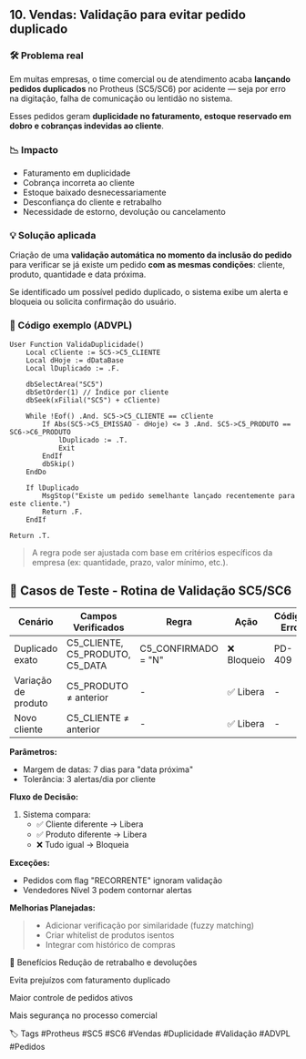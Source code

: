 ## 10. Vendas: Validação para evitar pedido duplicado

### 🛠 Problema real
Em muitas empresas, o time comercial ou de atendimento acaba **lançando pedidos duplicados** no Protheus (SC5/SC6) por acidente — seja por erro na digitação, falha de comunicação ou lentidão no sistema.

Esses pedidos geram **duplicidade no faturamento, estoque reservado em dobro e cobranças indevidas ao cliente**.

### 📉 Impacto
- Faturamento em duplicidade
- Cobrança incorreta ao cliente
- Estoque baixado desnecessariamente
- Desconfiança do cliente e retrabalho
- Necessidade de estorno, devolução ou cancelamento

### 💡 Solução aplicada
Criação de uma **validação automática no momento da inclusão do pedido** para verificar se já existe um pedido **com as mesmas condições**: cliente, produto, quantidade e data próxima.

Se identificado um possível pedido duplicado, o sistema exibe um alerta e bloqueia ou solicita confirmação do usuário.

### 🧾 Código exemplo (ADVPL)
```advpl
User Function ValidaDuplicidade()
    Local cCliente := SC5->C5_CLIENTE
    Local dHoje := dDataBase
    Local lDuplicado := .F.

    dbSelectArea("SC5")
    dbSetOrder(1) // Índice por cliente
    dbSeek(xFilial("SC5") + cCliente)

    While !Eof() .And. SC5->C5_CLIENTE == cCliente
        If Abs(SC5->C5_EMISSAO - dHoje) <= 3 .And. SC5->C5_PRODUTO == SC6->C6_PRODUTO
            lDuplicado := .T.
            Exit
        EndIf
        dbSkip()
    EndDo

    If lDuplicado
        MsgStop("Existe um pedido semelhante lançado recentemente para este cliente.")
        Return .F.
    EndIf

Return .T.
```
> A regra pode ser ajustada com base em critérios específicos da empresa (ex: quantidade, prazo, valor mínimo, etc.).

## 🧪 Casos de Teste - Rotina de Validação SC5/SC6

| Cenário | Campos Verificados | Regra | Ação | Código Erro |
|---------|--------------------|-------|------|-------------|
| Duplicado exato | C5_CLIENTE, C5_PRODUTO, C5_DATA | C5_CONFIRMADO = "N" | ❌ Bloqueio | PD-409 |
| Variação de produto | C5_PRODUTO ≠ anterior | - | ✅ Libera | - |
| Novo cliente | C5_CLIENTE ≠ anterior | - | ✅ Libera | - |

**Parâmetros:**
- Margem de datas: 7 dias para "data próxima"
- Tolerância: 3 alertas/dia por cliente

**Fluxo de Decisão:**
1. Sistema compara:
   - ✅ Cliente diferente → Libera
   - ✅ Produto diferente → Libera
   - ❌ Tudo igual → Bloqueia

**Exceções:**
- Pedidos com flag "RECORRENTE" ignoram validação
- Vendedores Nível 3 podem contornar alertas

**Melhorias Planejadas:**
> - Adicionar verificação por similaridade (fuzzy matching)
> - Criar whitelist de produtos isentos
> - Integrar com histórico de compras

🎯 Benefícios
Redução de retrabalho e devoluções

Evita prejuízos com faturamento duplicado

Maior controle de pedidos ativos

Mais segurança no processo comercial

🏷️ Tags
#Protheus #SC5 #SC6 #Vendas #Duplicidade #Validação #ADVPL #Pedidos
